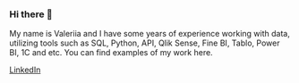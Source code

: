 ### Hi there 👋

<!--
**valeraleraleb/valeraleraleb** is a ✨ _special_ ✨ repository because its `README.md` (this file) appears on your GitHub profile 
https://www.webfx.com/tools/emoji-cheat-sheet/-->

My name is Valeriia and I have some years of experience working with data, utilizing tools such as SQL, Python, API, Qlik Sense, Fine BI, Tablo, Power BI, 1C and etc. 
You can find examples of my work here.

[LinkedIn](https://www.linkedin.com/in/valeraleraleb/)
